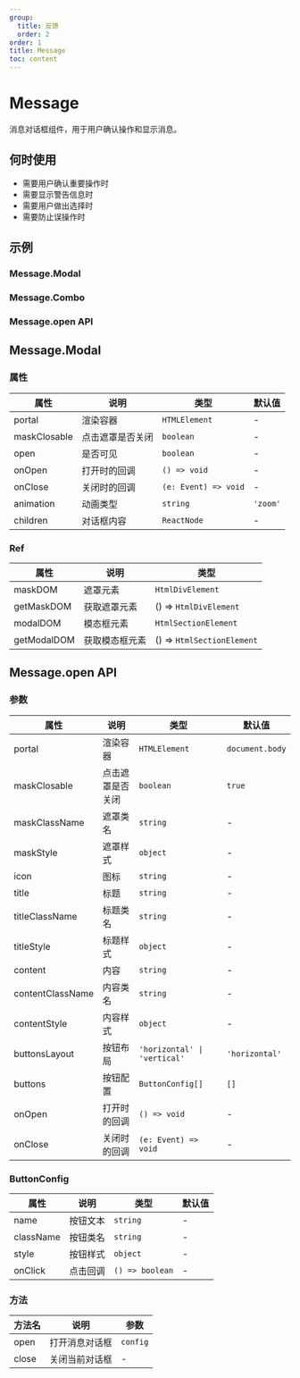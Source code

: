 ```yaml
---
group:
  title: 反馈
  order: 2
order: 1
title: Message
toc: content
---
```


# Message

消息对话框组件，用于用户确认操作和显示消息。

## 何时使用

- 需要用户确认重要操作时
- 需要显示警告信息时
- 需要用户做出选择时
- 需要防止误操作时

## 示例

### Message.Modal

<code src="./demos/Modal.jsx"></code>

### Message.Combo

<code src="./demos/Combo.jsx"></code>

### Message.open API

<code src="./demos/API.jsx"></code>

## Message.Modal

### 属性

| 属性            | 说明             | 类型                         | 默认值   |
| --------------- | ---------------- | ---------------------------- | -------- |
| portal          | 渲染容器         | `HTMLElement`                | -        |
| maskClosable    | 点击遮罩是否关闭 | `boolean`                    | -        |
| open            | 是否可见         | `boolean`                    | -        |
| onOpen          | 打开时的回调     | `() => void`                 | -        |
| onClose         | 关闭时的回调     | `(e: Event) => void`         | -        |
| animation       | 动画类型         | `string`                     | `'zoom'` |
| children        | 对话框内容       | `ReactNode`                  | -        |

### Ref

| 属性        | 说明           | 类型                       |
| ----------- | -------------- | -------------------------- |
| maskDOM     | 遮罩元素       | `HtmlDivElement`           |
| getMaskDOM  | 获取遮罩元素   | () => `HtmlDivElement`     |
| modalDOM    | 模态框元素     | `HtmlSectionElement`       |
| getModalDOM | 获取模态框元素 | () => `HtmlSectionElement` |

## Message.open API

### 参数

| 属性            | 说明             | 类型                                | 默认值         |
| --------------- | ---------------- | ----------------------------------- | -------------- |
| portal          | 渲染容器         | `HTMLElement`                       | `document.body`|
| maskClosable    | 点击遮罩是否关闭 | `boolean`                           | `true`         |
| maskClassName   | 遮罩类名         | `string`                            | -              |
| maskStyle       | 遮罩样式         | `object`                            | -              |
| icon            | 图标             | `string`                            | -              |
| title           | 标题             | `string`                            | -              |
| titleClassName  | 标题类名         | `string`                            | -              |
| titleStyle      | 标题样式         | `object`                            | -              |
| content         | 内容             | `string`                            | -              |
| contentClassName| 内容类名         | `string`                            | -              |
| contentStyle    | 内容样式         | `object`                            | -              |
| buttonsLayout   | 按钮布局         | `'horizontal' \| 'vertical'`        | `'horizontal'` |
| buttons         | 按钮配置         | `ButtonConfig[]`                    | `[]`           |
| onOpen          | 打开时的回调     | `() => void`                        | -              |
| onClose         | 关闭时的回调     | `(e: Event) => void`                | -              |

### ButtonConfig

| 属性      | 说明       | 类型        | 默认值 |
| --------- | ---------- | ----------- | ------ |
| name      | 按钮文本   | `string`    | -      |
| className | 按钮类名   | `string`    | -      |
| style     | 按钮样式   | `object`    | -      |
| onClick   | 点击回调   | `() => boolean` | -  |

### 方法

| 方法名  | 说明           | 参数 |
| ------- | -------------- | ---- |
| open    | 打开消息对话框 | `config` |
| close   | 关闭当前对话框 | -    |
